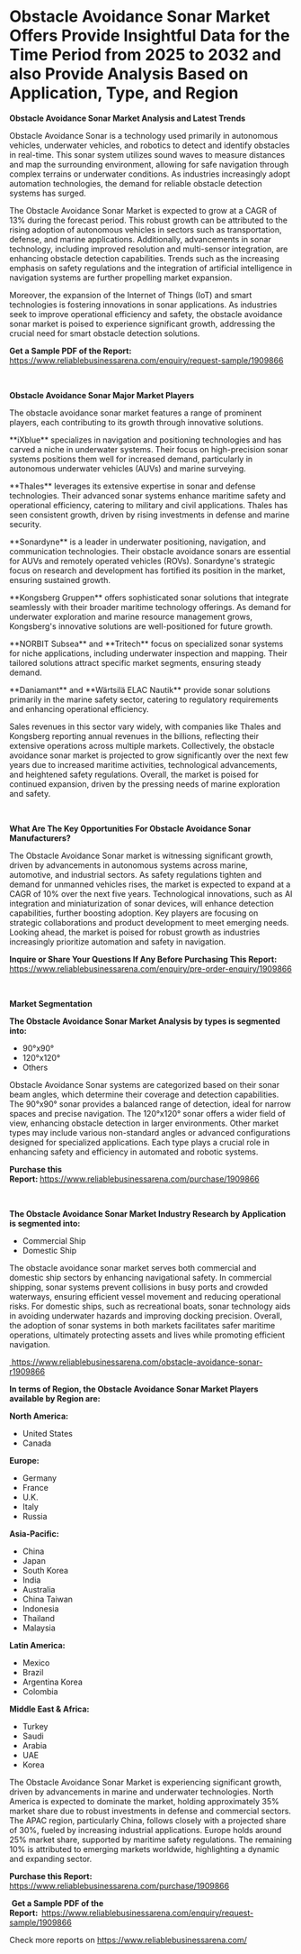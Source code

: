 <p><h1>Obstacle Avoidance Sonar Market Offers Provide Insightful Data for the Time Period from 2025 to 2032 and also Provide Analysis Based on Application, Type, and Region</h1></p><p><strong>Obstacle Avoidance Sonar Market Analysis and Latest Trends</strong></p>
<p><p>Obstacle Avoidance Sonar is a technology used primarily in autonomous vehicles, underwater vehicles, and robotics to detect and identify obstacles in real-time. This sonar system utilizes sound waves to measure distances and map the surrounding environment, allowing for safe navigation through complex terrains or underwater conditions. As industries increasingly adopt automation technologies, the demand for reliable obstacle detection systems has surged.</p><p>The Obstacle Avoidance Sonar Market is expected to grow at a CAGR of 13% during the forecast period. This robust growth can be attributed to the rising adoption of autonomous vehicles in sectors such as transportation, defense, and marine applications. Additionally, advancements in sonar technology, including improved resolution and multi-sensor integration, are enhancing obstacle detection capabilities. Trends such as the increasing emphasis on safety regulations and the integration of artificial intelligence in navigation systems are further propelling market expansion. </p><p>Moreover, the expansion of the Internet of Things (IoT) and smart technologies is fostering innovations in sonar applications. As industries seek to improve operational efficiency and safety, the obstacle avoidance sonar market is poised to experience significant growth, addressing the crucial need for smart obstacle detection solutions.</p></p>
<p><strong>Get a Sample PDF of the Report:&nbsp;</strong> <a href="https://www.reliablebusinessarena.com/enquiry/request-sample/1909866?utm_campaign=3039&utm_medium=2&utm_source=Github&utm_content=ia&utm_term=10042025&utm_id=obstacle-avoidance-sonar">https://www.reliablebusinessarena.com/enquiry/request-sample/1909866</a></p>
<p>&nbsp;</p>
<p><strong>Obstacle Avoidance Sonar Major Market Players</strong></p>
<p><p>The obstacle avoidance sonar market features a range of prominent players, each contributing to its growth through innovative solutions. </p><p>**iXblue** specializes in navigation and positioning technologies and has carved a niche in underwater systems. Their focus on high-precision sonar systems positions them well for increased demand, particularly in autonomous underwater vehicles (AUVs) and marine surveying.</p><p>**Thales** leverages its extensive expertise in sonar and defense technologies. Their advanced sonar systems enhance maritime safety and operational efficiency, catering to military and civil applications. Thales has seen consistent growth, driven by rising investments in defense and marine security.</p><p>**Sonardyne** is a leader in underwater positioning, navigation, and communication technologies. Their obstacle avoidance sonars are essential for AUVs and remotely operated vehicles (ROVs). Sonardyne's strategic focus on research and development has fortified its position in the market, ensuring sustained growth.</p><p>**Kongsberg Gruppen** offers sophisticated sonar solutions that integrate seamlessly with their broader maritime technology offerings. As demand for underwater exploration and marine resource management grows, Kongsberg's innovative solutions are well-positioned for future growth.</p><p>**NORBIT Subsea** and **Tritech** focus on specialized sonar systems for niche applications, including underwater inspection and mapping. Their tailored solutions attract specific market segments, ensuring steady demand.</p><p>**Daniamant** and **Wärtsilä ELAC Nautik** provide sonar solutions primarily in the marine safety sector, catering to regulatory requirements and enhancing operational efficiency.</p><p>Sales revenues in this sector vary widely, with companies like Thales and Kongsberg reporting annual revenues in the billions, reflecting their extensive operations across multiple markets. Collectively, the obstacle avoidance sonar market is projected to grow significantly over the next few years due to increased maritime activities, technological advancements, and heightened safety regulations. Overall, the market is poised for continued expansion, driven by the pressing needs of marine exploration and safety.</p></p>
<p>&nbsp;</p>
<p><strong>What Are The Key Opportunities For Obstacle Avoidance Sonar Manufacturers?</strong></p>
<p><p>The Obstacle Avoidance Sonar market is witnessing significant growth, driven by advancements in autonomous systems across marine, automotive, and industrial sectors. As safety regulations tighten and demand for unmanned vehicles rises, the market is expected to expand at a CAGR of 10% over the next five years. Technological innovations, such as AI integration and miniaturization of sonar devices, will enhance detection capabilities, further boosting adoption. Key players are focusing on strategic collaborations and product development to meet emerging needs. Looking ahead, the market is poised for robust growth as industries increasingly prioritize automation and safety in navigation.</p></p>
<p><strong>Inquire or Share Your Questions If Any Before Purchasing This Report:</strong> <a href="https://www.reliablebusinessarena.com/enquiry/pre-order-enquiry/1909866?utm_campaign=3039&utm_medium=2&utm_source=Github&utm_content=ia&utm_term=10042025&utm_id=obstacle-avoidance-sonar">https://www.reliablebusinessarena.com/enquiry/pre-order-enquiry/1909866</a></p>
<p>&nbsp;</p>
<p><strong>Market Segmentation</strong></p>
<p><strong>The Obstacle Avoidance Sonar Market Analysis by types is segmented into:</strong></p>
<p><ul><li>90°x90°</li><li>120°x120°</li><li>Others</li></ul></p>
<p><p>Obstacle Avoidance Sonar systems are categorized based on their sonar beam angles, which determine their coverage and detection capabilities. The 90°x90° sonar provides a balanced range of detection, ideal for narrow spaces and precise navigation. The 120°x120° sonar offers a wider field of view, enhancing obstacle detection in larger environments. Other market types may include various non-standard angles or advanced configurations designed for specialized applications. Each type plays a crucial role in enhancing safety and efficiency in automated and robotic systems.</p></p>
<p><strong>Purchase this Report:&nbsp;</strong><a href="https://www.reliablebusinessarena.com/purchase/1909866?utm_campaign=3039&utm_medium=2&utm_source=Github&utm_content=ia&utm_term=10042025&utm_id=obstacle-avoidance-sonar">https://www.reliablebusinessarena.com/purchase/1909866</a></p>
<p>&nbsp;</p>
<p><strong>The Obstacle Avoidance Sonar Market Industry Research by Application is segmented into:</strong></p>
<p><ul><li>Commercial Ship</li><li>Domestic Ship</li></ul></p>
<p><p>The obstacle avoidance sonar market serves both commercial and domestic ship sectors by enhancing navigational safety. In commercial shipping, sonar systems prevent collisions in busy ports and crowded waterways, ensuring efficient vessel movement and reducing operational risks. For domestic ships, such as recreational boats, sonar technology aids in avoiding underwater hazards and improving docking precision. Overall, the adoption of sonar systems in both markets facilitates safer maritime operations, ultimately protecting assets and lives while promoting efficient navigation.</p></p>
<p><a href="https://www.reliablebusinessarena.com/obstacle-avoidance-sonar-r1909866?utm_campaign=3039&utm_medium=2&utm_source=Github&utm_content=ia&utm_term=10042025&utm_id=obstacle-avoidance-sonar">&nbsp;https://www.reliablebusinessarena.com/obstacle-avoidance-sonar-r1909866</a></p>
<p><strong>In terms of Region, the Obstacle Avoidance Sonar Market Players available by Region are:</strong></p>
<p>
    <p> <strong> North America: </strong>
        <ul>
            <li>United States</li>
            <li>Canada</li>
        </ul>
        </p> 
    <p> <strong> Europe: </strong>
        <ul>
            <li>Germany</li>
            <li>France</li>
            <li>U.K.</li>
            <li>Italy</li>
            <li>Russia</li>
        </ul>
        </p> 
    <p> <strong> Asia-Pacific: </strong>
        <ul>
            <li>China</li>
            <li>Japan</li>
            <li>South Korea</li>
            <li>India</li>
            <li>Australia</li>
            <li>China Taiwan</li>
            <li>Indonesia</li>
            <li>Thailand</li>
            <li>Malaysia</li>
        </ul>
        </p> 
    <p> <strong> Latin America: </strong>
        <ul>
            <li>Mexico</li>
            <li>Brazil</li>
            <li>Argentina Korea</li>
            <li>Colombia</li>
        </ul>
        </p> 
    <p> <strong> Middle East & Africa: </strong>
        <ul>
            <li>Turkey</li>
            <li>Saudi</li>
            <li>Arabia</li>
            <li>UAE</li>
            <li>Korea</li>
        </ul>
    </p>
    </p>
<p><p>The Obstacle Avoidance Sonar Market is experiencing significant growth, driven by advancements in marine and underwater technologies. North America is expected to dominate the market, holding approximately 35% market share due to robust investments in defense and commercial sectors. The APAC region, particularly China, follows closely with a projected share of 30%, fueled by increasing industrial applications. Europe holds around 25% market share, supported by maritime safety regulations. The remaining 10% is attributed to emerging markets worldwide, highlighting a dynamic and expanding sector.</p></p>
<p><strong>Purchase this Report: </strong><a href="https://www.reliablebusinessarena.com/purchase/1909866?utm_campaign=3039&utm_medium=2&utm_source=Github&utm_content=ia&utm_term=10042025&utm_id=obstacle-avoidance-sonar">https://www.reliablebusinessarena.com/purchase/1909866</a></p>
<p>&nbsp;<strong>Get a Sample PDF of the Report:&nbsp;&nbsp;</strong><a href="https://www.reliablebusinessarena.com/enquiry/request-sample/1909866?utm_campaign=3039&utm_medium=2&utm_source=Github&utm_content=ia&utm_term=10042025&utm_id=obstacle-avoidance-sonar">https://www.reliablebusinessarena.com/enquiry/request-sample/1909866</a></p>
<p><strong></strong></p>
<p>Check more reports on <a href="https://www.reliablebusinessarena.com/?utm_campaign=3039&utm_medium=2&utm_source=Github&utm_content=ia&utm_term=10042025&utm_id=obstacle-avoidance-sonar">https://www.reliablebusinessarena.com/</a></p>
